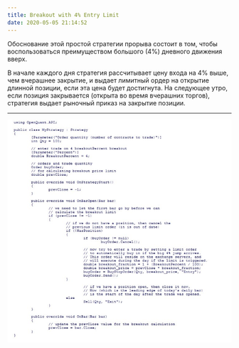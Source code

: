 ```yaml
---
title: Breakout with 4% Entry Limit
date: 2020-05-05 21:14:52
---
```


Обоснование этой простой стратегии прорыва состоит в том, чтобы воспользоваться преимуществом большого (4%) дневного движения вверх.

В начале каждого дня стратегия рассчитывает цену входа на 4% выше, чем вчерашнее закрытие, и выдает лимитный ордер на открытие длинной позиции,
если эта цена будет достигнута. На следующее утро, если позиция закрывается (открыта во время вчерашних торгов), стратегия выдает
рыночный приказ на закрытие позиции. 

---

<img src="https://raw.githubusercontent.com/Ragve-hub/scribble/gh-pages/images/breakout-4.jpg" alt="2">
